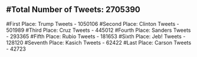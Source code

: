 #Total Number of Tweets: 2705390 
---
#First Place: Trump Tweets - 1050106
#Second Place: Clinton Tweets - 501989
#Third Place: Cruz Tweets - 445012
#Fourth Place: Sanders Tweets - 293365
#Fifth Place: Rubio Tweets - 181653
#Sixth Place: Jeb! Tweets - 128120
#Seventh Place: Kasich Tweets - 62422
#Last Place: Carson Tweets - 42723
